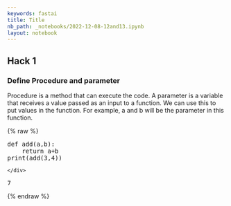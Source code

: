 ```yaml
---
keywords: fastai
title: Title
nb_path: _notebooks/2022-12-08-12and13.ipynb
layout: notebook
---
```


<!--
#################################################
### THIS FILE WAS AUTOGENERATED! DO NOT EDIT! ###
#################################################
# file to edit: _notebooks/2022-12-08-12and13.ipynb
-->

<div class="container" id="notebook-container">
        
<div class="cell border-box-sizing text_cell rendered"><div class="inner_cell">
<div class="text_cell_render border-box-sizing rendered_html">
<h2 id="Hack-1">Hack 1<a class="anchor-link" href="#Hack-1"> </a></h2><h3 id="Define-Procedure-and-parameter">Define Procedure and parameter<a class="anchor-link" href="#Define-Procedure-and-parameter"> </a></h3><p>Procedure is a method that can execute the code. 
A parameter is a variable that receives a value passed as an input to a function. We can use this to put values in the function. For example, a and b will be the parameter in this function.</p>

</div>
</div>
</div>
    {% raw %}
    
<div class="cell border-box-sizing code_cell rendered">
<div class="input">

<div class="inner_cell">
    <div class="input_area">
<div class=" highlight hl-ipython3"><pre><span></span><span class="k">def</span> <span class="nf">add</span><span class="p">(</span><span class="n">a</span><span class="p">,</span><span class="n">b</span><span class="p">):</span>
    <span class="k">return</span> <span class="n">a</span><span class="o">+</span><span class="n">b</span>
<span class="nb">print</span><span class="p">(</span><span class="n">add</span><span class="p">(</span><span class="mi">3</span><span class="p">,</span><span class="mi">4</span><span class="p">))</span>
</pre></div>

    </div>
</div>
</div>

<div class="output_wrapper">
<div class="output">

<div class="output_area">

<div class="output_subarea output_stream output_stdout output_text">
<pre>7
</pre>
</div>
</div>

</div>
</div>

</div>
    {% endraw %}

</div>
 

